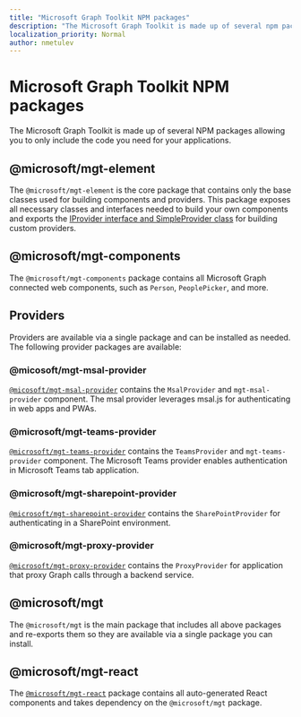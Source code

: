 ```yaml
---
title: "Microsoft Graph Toolkit NPM packages"
description: "The Microsoft Graph Toolkit is made up of several npm packages"
localization_priority: Normal
author: nmetulev
---
```


# Microsoft Graph Toolkit NPM packages

The Microsoft Graph Toolkit is made up of several NPM packages allowing you to only include the code you need for your applications.

## @microsoft/mgt-element

The `@microsoft/mgt-element` is the core package that contains only the base classes used for building components and providers. This package exposes all  necessary classes and interfaces needed to build your own components and exports the [IProvider interface and SimpleProvider class](../providers/custom.md) for building custom providers.

## @microsoft/mgt-components

The `@microsoft/mgt-components` package contains all Microsoft Graph connected web components, such as `Person`, `PeoplePicker`, and more. 

## Providers 

Providers are available via a single package and can be installed as needed. The following provider packages are available:

### @micosoft/mgt-msal-provider

[`@micosoft/mgt-msal-provider`](../providers/msal.md) contains the `MsalProvider` and `mgt-msal-provider` component. The msal provider leverages msal.js for authenticating in web apps and PWAs.

### @microsoft/mgt-teams-provider

[`@microsoft/mgt-teams-provider`](../providers/teams.md) contains the `TeamsProvider` and `mgt-teams-provider` component. The Microsoft Teams provider enables authentication in Microsoft Teams tab application.

### @microsoft/mgt-sharepoint-provider

[`@microsoft/mgt-sharepoint-provider`](../providers/sharepoint.md) contains the `SharePointProvider` for authenticating in a SharePoint environment. 

### @microsoft/mgt-proxy-provider

[`@microsoft/mgt-proxy-provider`](../providers/proxy.md) contains the `ProxyProvider` for application that proxy Graph calls through a backend service. 

## @microsoft/mgt

The `@microsoft/mgt` is the main package that includes all above packages and re-exports them so they are available via a single package you can install. 

## @microsoft/mgt-react

The [`@microsoft/mgt-react`](./mgt-react.md) package contains all auto-generated React components and takes dependency on the `@microsoft/mgt` package.